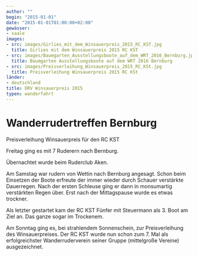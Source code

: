 ```yaml
---
author: ""
begin: "2015-01-01"
date: "2015-01-01T01:00:00+02:00"
gewässer: 
- saale
images:
- src: images/Girlies_mit_dem_Winsauerpreis_2015_RC_KST.jpg
  title: Girlies mit dem Winsauerpreis 2015 RC KST
- src: images/Baumgarten_Ausstellungsboote_auf_dem_WRT_2016_Bernburg.jpg
  title: Baumgarten Ausstellungsboote auf dem WRT 2016 Bernburg
- src: images/Preisverleihung_Winsauerpreis_2015_RC_KSt.jpg
  title: Preisverleihung Winsauerpreis 2015 RC KSt
länder: 
- deutschland
title: DRV Winsauerpreis 2015
typen: wanderfahrt
---
```


# Wanderrudertreffen Bernburg


Preisverleihung Winsauerpreis für den RC KST

Freitag ging es mit 7 Ruderern nach Bernburg.

Übernachtet wurde beim Ruderclub Aken.

Am Samstag war rudern von Wettin nach Bernburg angesagt. Schon beim Einsetzen der Boote erfreute der immer wieder durch Schauer verstärkte Dauerregen. Nach der ersten Schleuse ging er dann in monsumartig verstärkten Regen über. Erst nach der Mittagspause wurde es etwas trockner.

Als letzter gestartet kam der RC KST Fünfer mit Steuermann als 3. Boot am Ziel an. Das ganze sogar im Trockenem.

Am Sonntag ging es, bei strahlendem Sonnenschein, zur Preisverleihung des Winsauerpreises. Der RC KST wurde nun schon zum 7. Mal als erfolgreichster Wanderruderverein seiner Gruppe (mittelgroße Vereine) ausgezeichnet.
